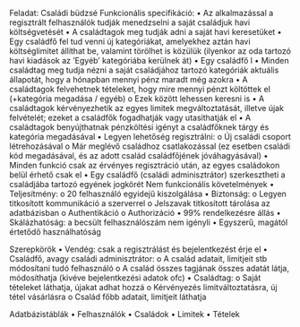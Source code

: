 Feladat:
Családi büdzsé
Funkcionális specifikáció:
•	Az alkalmazással a regisztrált felhasználók tudják menedzselni a saját családjuk havi költségvetését
•	A családtagok meg tudják adni a saját havi keresetüket
•	Egy családfő fel tud venni új kategóriákat, amelyekhez aztán havi költséglimitet állíthat be, valamint törölhet is közülük (ilyenkor az oda tartozó havi kiadások az ’Egyéb’ kategóriába kerülnek át)
•	Egy családfő l
•	Minden családtag meg tudja nézni a saját családjához tartozó kategóriák aktuális állapotát, hogy a hónapban mennyi pénz maradt még azokra
•	A családtagok felvehetnek tételeket, hogy mire mennyi pénzt költöttek el (+kategória megadása / egyéb)
o	Ezek között lehessen keresni is
•	A családtagok kérvényezhetik az egyes limitek megváltoztatását, illetve újak felvételét; ezeket a családfők fogadhatják vagy utasíthatják el
•	A családtagok benyújthatnak pénzköltési igényt a családfőknek tárgy és kategória megadásával
•	Legyen lehetőség regisztrálni:
o	Új családi csoport létrehozásával
o	Már meglévő családhoz csatlakozással (ez esetben családi kód megadásával, és az adott család családfőjének jóváhagyásával)
•	Minden funkció csak az érvényes regisztráció után, az egyes családokon belül érhető csak el
•	Egy családfő (családi adminisztrátor) szerkesztheti a családjába tartozó egyének jogkörét
Nem funkcionális követelmények
•	Teljesítmény:
o	20 felhasználó egyidejű kiszolgálása
•	Biztonság:
o	Legyen titkosított kommunikáció a szerverrel
o	Jelszavak titkosított tárolása az adatbázisban
o	Authentikáció
o	Authorizáció
•	99% rendelkezésre állás
•	Skálázhatóság: a becsült felhasználószám nem igényli
•	Egyszerű, magától értetődő használhatóság

Szerepkörök
•	Vendég: csak a regisztrálást és bejelentkezést érje el
•	Családfő, avagy családi adminisztrátor:
o	A család adatait, limitjeit stb módosítani tudó felhasználó
o	A család összes tagjának összes adatát látja, módosíthatja (kivéve bejelentkezési adatok ofc)
•	Családtag:
o	Saját tételeket láthatja, újakat adhat hozzá
o	Kérvényezés limitváltoztatásra, új tétel vásárlásra
o	Család főbb adatait, limitjeit láthatja

 

Adatbázistáblák
•	Felhasználók
•	Családok
•	Limitek
•	Tételek
